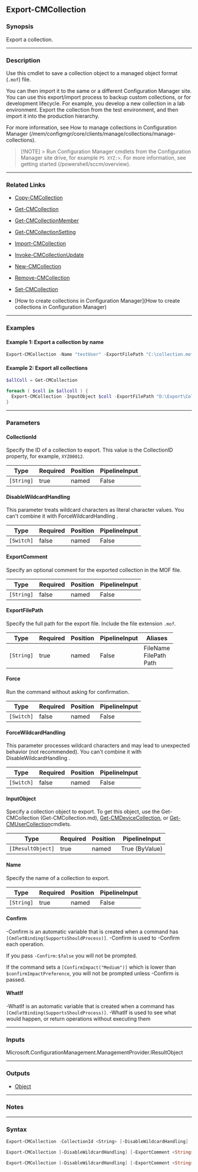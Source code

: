 Export-CMCollection
-------------------




### Synopsis
Export a collection.



---


### Description

Use this cmdlet to save a collection object to a managed object format (`.mof`) file.



You can then import it to the same or a different Configuration Manager site. You can use this export/import process to backup custom collections, or for development lifecycle. For example, you develop a new collection in a lab environment. Export the collection from the test environment, and then import it into the production hierarchy.



For more information, see How to manage collections in Configuration Manager (/mem/configmgr/core/clients/manage/collections/manage-collections).



> [!NOTE] > Run Configuration Manager cmdlets from the Configuration Manager site drive, for example `PS XYZ:>`. For more information, see getting started (/powershell/sccm/overview).



---


### Related Links
* [Copy-CMCollection](Copy-CMCollection)



* [Get-CMCollection](Get-CMCollection)



* [Get-CMCollectionMember](Get-CMCollectionMember)



* [Get-CMCollectionSetting](Get-CMCollectionSetting)



* [Import-CMCollection](Import-CMCollection)



* [Invoke-CMCollectionUpdate](Invoke-CMCollectionUpdate)



* [New-CMCollection](New-CMCollection)



* [Remove-CMCollection](Remove-CMCollection)



* [Set-CMCollection](Set-CMCollection)



* [How to create collections in Configuration Manager](How to create collections in Configuration Manager)





---


### Examples
#### Example 1: Export a collection by name
```PowerShell
Export-CMCollection -Name "testUser" -ExportFilePath "C:\collection.mof"
```

#### Example 2: Export all collections
```PowerShell
$allColl = Get-CMCollection

foreach ( $coll in $allcoll ) {
  Export-CMCollection -InputObject $coll -ExportFilePath "D:\Export\Collections\$($coll.Name).mof"
}
```



---


### Parameters
#### **CollectionId**

Specify the ID of a collection to export. This value is the CollectionID property, for example, `XYZ00012`.






|Type      |Required|Position|PipelineInput|
|----------|--------|--------|-------------|
|`[String]`|true    |named   |False        |



#### **DisableWildcardHandling**

This parameter treats wildcard characters as literal character values. You can't combine it with ForceWildcardHandling .






|Type      |Required|Position|PipelineInput|
|----------|--------|--------|-------------|
|`[Switch]`|false   |named   |False        |



#### **ExportComment**

Specify an optional comment for the exported collection in the MOF file.






|Type      |Required|Position|PipelineInput|
|----------|--------|--------|-------------|
|`[String]`|false   |named   |False        |



#### **ExportFilePath**

Specify the full path for the export file. Include the file extension `.mof`.






|Type      |Required|Position|PipelineInput|Aliases                       |
|----------|--------|--------|-------------|------------------------------|
|`[String]`|true    |named   |False        |FileName<br/>FilePath<br/>Path|



#### **Force**

Run the command without asking for confirmation.






|Type      |Required|Position|PipelineInput|
|----------|--------|--------|-------------|
|`[Switch]`|false   |named   |False        |



#### **ForceWildcardHandling**

This parameter processes wildcard characters and may lead to unexpected behavior (not recommended). You can't combine it with DisableWildcardHandling .






|Type      |Required|Position|PipelineInput|
|----------|--------|--------|-------------|
|`[Switch]`|false   |named   |False        |



#### **InputObject**

Specify a collection object to export. To get this object, use the Get-CMCollection (Get-CMCollection.md), [Get-CMDeviceCollection](Get-CMDeviceCollection.md), or [Get-CMUserCollection](Get-CMUserCollection.md)cmdlets.






|Type             |Required|Position|PipelineInput |
|-----------------|--------|--------|--------------|
|`[IResultObject]`|true    |named   |True (ByValue)|



#### **Name**

Specify the name of a collection to export.






|Type      |Required|Position|PipelineInput|
|----------|--------|--------|-------------|
|`[String]`|true    |named   |False        |



#### **Confirm**
-Confirm is an automatic variable that is created when a command has ```[CmdletBinding(SupportsShouldProcess)]```.
-Confirm is used to -Confirm each operation.

If you pass ```-Confirm:$false``` you will not be prompted.


If the command sets a ```[ConfirmImpact("Medium")]``` which is lower than ```$confirmImpactPreference```, you will not be prompted unless -Confirm is passed.

#### **WhatIf**
-WhatIf is an automatic variable that is created when a command has ```[CmdletBinding(SupportsShouldProcess)]```.
-WhatIf is used to see what would happen, or return operations without executing them


---


### Inputs
Microsoft.ConfigurationManagement.ManagementProvider.IResultObject





---


### Outputs
* [Object](https://learn.microsoft.com/en-us/dotnet/api/System.Object)






---


### Notes




---


### Syntax
```PowerShell
Export-CMCollection -CollectionId <String> [-DisableWildcardHandling] [-ExportComment <String>] -ExportFilePath <String> [-Force] [-ForceWildcardHandling] [-Confirm] [-WhatIf] [<CommonParameters>]
```
```PowerShell
Export-CMCollection [-DisableWildcardHandling] [-ExportComment <String>] -ExportFilePath <String> [-Force] [-ForceWildcardHandling] -InputObject <IResultObject> [-Confirm] [-WhatIf] [<CommonParameters>]
```
```PowerShell
Export-CMCollection [-DisableWildcardHandling] [-ExportComment <String>] -ExportFilePath <String> [-Force] [-ForceWildcardHandling] -Name <String> [-Confirm] [-WhatIf] [<CommonParameters>]
```
